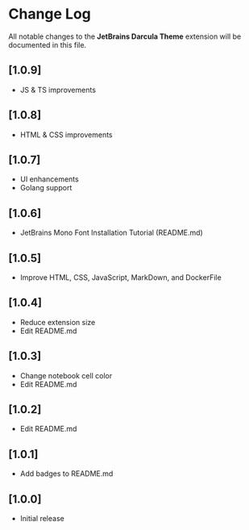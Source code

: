 # Change Log

All notable changes to the **JetBrains Darcula Theme** extension will be documented in this file.

<!--- Check [Keep a Changelog](http://keepachangelog.com/) for recommendations on how to structure this file. -->

## [1.0.9]
- JS & TS improvements

## [1.0.8]
- HTML & CSS improvements

## [1.0.7]
- UI enhancements
- Golang support

## [1.0.6]
- JetBrains Mono Font Installation Tutorial (README.md)

## [1.0.5]
- Improve HTML, CSS, JavaScript, MarkDown, and DockerFile

## [1.0.4]
- Reduce extension size
- Edit README.md

## [1.0.3]
- Change notebook cell color
- Edit README.md

## [1.0.2]
- Edit README.md

## [1.0.1]
- Add badges to README.md

## [1.0.0]
- Initial release
